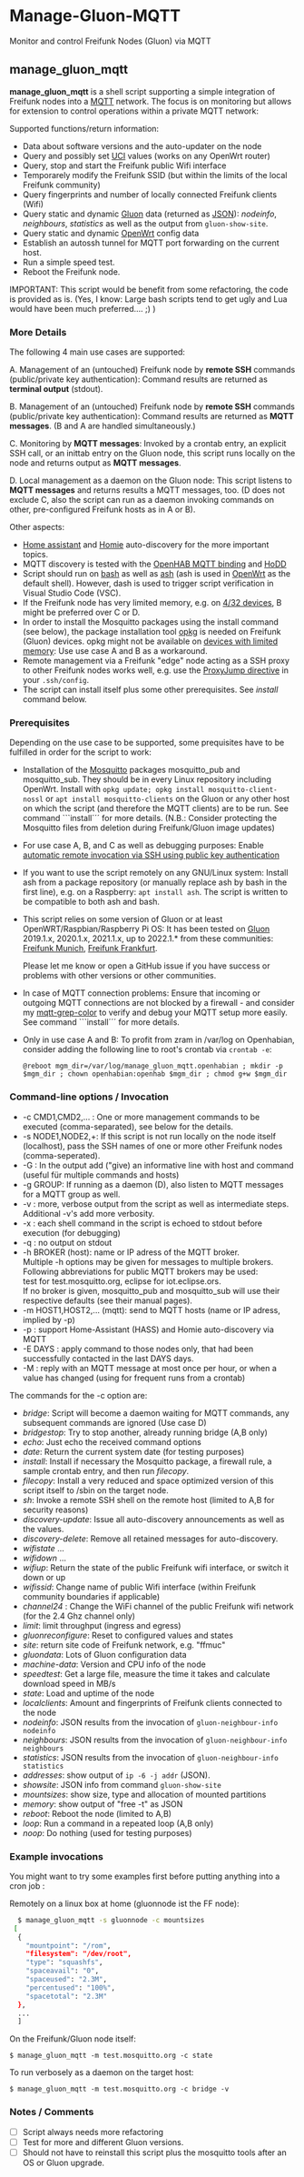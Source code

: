 # Manage-Gluon-MQTT

Monitor and control Freifunk Nodes (Gluon) via MQTT

## manage_gluon_mqtt

**manage_gluon_mqtt** is a shell script supporting a simple integration of Freifunk nodes into a [MQTT](https://en.wikipedia.org/wiki/MQTT) network. The focus is on monitoring but allows for extension to control operations within a private MQTT network:

Supported functions/return information:

* Data about software versions and the auto-updater on the node
* Query and possibly set [UCI](https://openwrt.org/docs/guide-user/base-system/uci) values (works on any OpenWrt router)
* Query, stop and start the Freifunk public Wifi interface
* Temporarely modify the Freifunk SSID (but within the limits of the local Freifunk community)
* Query fingerprints and number of locally connected Freifunk clients (Wifi)
* Query static and dynamic [Gluon](https://gluon.readthedocs.io/en/latest/) data (returned as [JSON](https://de.wikipedia.org/wiki/JavaScript_Object_Notation)): _nodeinfo_, _neighbours_, _statistics_ as well as the output from `gluon-show-site`.
* Query static and dynamic [OpenWrt](https://openwrt.org) config data
* Establish an autossh tunnel for MQTT port forwarding on the current host.
* Run a simple speed test.
* Reboot the Freifunk node.

IMPORTANT: This script would be benefit from some refactoring, the code is provided as is.
(Yes, I know: Large bash scripts tend to get ugly and Lua would have been much preferred.... ;) )

### More Details

The following 4 main use cases are supported:

A. Management of an (untouched) Freifunk node by **remote SSH** commands (public/private key authentication): Command results are returned as **terminal output** (stdout).

B. Management of an (untouched) Freifunk node by **remote SSH** commands (public/private key authentication): Command results are returned as **MQTT messages**. (B and A are handled simultaneously.)

C. Monitoring by **MQTT messages**: Invoked by a crontab entry, an explicit SSH call, or an inittab entry on the Gluon node, this script runs locally on the node and returns output as **MQTT messages**.

D. Local management as a daemon on the Gluon node: This script listens to **MQTT messages** and returns results a MQTT messages, too. (D does not exclude C, also the script can run as a daemon invoking commands on other, pre-configured Freifunk hosts as in A or B).

Other aspects:

* [Home assistant](https://www.home-assistant.io/docs/mqtt/discovery/) and [Homie](https://homieiot.github.io/specification/) auto-discovery for the more important topics.
* MQTT discovery is tested with the [OpenHAB MQTT binding](https://www.openhab.org/addons/bindings/mqtt/) and [HoDD](https://github.com/rroemhild/hodd)
* Script should run on [bash](https://de.wikipedia.org/wiki/Bash_(Shell)) as well as [ash](https://en.wikipedia.org/wiki/Almquist_shell) (ash is used in [OpenWrt](https://openwrt.org/) as the default shell). However, dash is used to trigger script verification in Visual Studio Code (VSC).
* If the Freifunk node has very limited memory, e.g. on [4/32 devices](https://openwrt.org/supported_devices/openwrt_on_432_devices), B might be preferred over C or D.
* In order to install the Mosquitto packages using the install command (see below), the package installation tool [opkg](https://openwrt.org/docs/guide-user/additional-software/opkg) is needed on Freifunk (Gluon) devices. opkg might not be available on [devices with limited memory](https://openwrt.org/supported_devices/openwrt_on_432_devices): Use use case A and B as a workaround.
* Remote management via a Freifunk "edge" node acting as a SSH proxy to other Freifunk nodes works well, e.g. use the [ProxyJump directive](https://www.redhat.com/sysadmin/ssh-proxy-bastion-proxyjump) in your `.ssh/config`.
* The script can install itself plus some other prerequisites. See _install_ command below.

### Prerequisites

Depending on the use case to be supported, some prequisites have to be fulfilled in order for the script to work:

* Installation of the [Mosquitto](https://mosquitto.org) packages mosquitto_pub and mosquitto_sub. They should be in every Linux repository including OpenWrt. Install with ``opkg update; opkg install mosquitto-client-nossl`` or ``apt install mosquitto-clients`` on the Gluon or any other host on which the script (and therefore the MQTT clients) are to be run.
See command ```install´´´ for more details.
(N.B.: Consider protecting the Mosquitto files from deletion during Freifunk/Gluon image updates)
* For use case A, B, and C as well as debugging purposes: 
  Enable [automatic remote invocation via SSH using public key authentication](https://openwrt.org/docs/guide-user/security/dropbear.public-key.auth)
* If you want to use the script remotely on any GNU/Linux system: Install ash from a package repository (or manually replace ash by bash in the first line), e.g. on a Raspberry: ``apt install ash``. The script is written to be compatible to both ash and bash.
* This script relies on some version of Gluon or at least OpenWRT/Raspbian/Raspberry Pi OS: It has been tested on [Gluon](https://github.com/freifunk-gluon/gluon) 2019.1.x, 2020.1.x, 2021.1.x, up to 2022.1.* from these communities:
  [Freifunk Munich](https://ffmuc.net), [Freifunk Frankfurt](https://ffm.freifunk.net).

   Please let me know or open a GitHub issue if you have success or problems with other versions or other communities.
* In case of MQTT connection problems: Ensure that incoming or outgoing MQTT connections are not blocked by a firewall - and consider my [mqtt-grep-color](https://github.com/sheilbronn/mqtt-grep-color) to verify and debug your MQTT setup more easily. See command ```install´´´ for more details.
* Only in use case A and B: To profit from zram in /var/log on Openhabian, consider adding the following line to root's crontab via ``crontab -e``:

  ```crontab
  @reboot mgm_dir=/var/log/manage_gluon_mqtt.openhabian ; mkdir -p $mgm_dir ; chown openhabian:openhab $mgm_dir ; chmod g+w $mgm_dir
  ```

### Command-line options / Invocation

* -c CMD1,CMD2,... : One or more management commands to be executed (comma-separated), see below for the details.
* -s NODE1,NODE2,+: If this script is not run locally on the node itself (localhost), pass the SSH names of one or more other Freifunk nodes (comma-seperated).
* -G : In the output add ("give) an informative line with host and command (useful für multiple commands and hosts)
* -g GROUP: If running as a daemon (D), also listen to MQTT messages for a MQTT group as well.
* -v : more, verbose output from the script as well as intermediate steps. Additional -v's add more verbosity.
* -x : each shell command in the script is echoed to stdout before execution (for debugging)
* -q : no output on stdout
* -h BROKER (host): name or IP adress of the MQTT broker.  
    Multiple -h options may be given for messages to multiple brokers.  
    Following abbreviations for public MQTT brokers may be used:  
    test for test.mosquitto.org, eclipse for iot.eclipse.ors.  
    If no broker is given, mosquitto_pub and mosquitto_sub will use their respective defaults (see their manual pages).
* -m HOST1,HOST2,... (mqtt): send to MQTT hosts (name or IP adress, implied by -p)
* -p : support Home-Assistant (HASS) and Homie auto-discovery via MQTT
* -E DAYS : apply command to those nodes only, that had been successfully contacted in the last DAYS days.
* -M : reply with an MQTT message at most once per hour, or when a value has changed (using for frequent runs from a crontab)

The commands for the -c option are:

* _bridge_: Script will become a daemon waiting for MQTT commands, any subsequent commands are ignored (Use case D)
* _bridgestop_: Try to stop another, already running bridge (A,B only)
* _echo_: Just echo the received command options
* _date_: Return the current system date (for testing purposes)
* _install_: Install if necessary the Mosquitto package, a firewall rule, a sample crontab entry, and then run _filecopy_.
* _filecopy_: Install a very reduced and space optimized version of this script itself to /sbin on the target node.
* _sh_: Invoke a remote SSH shell on the remote host (limited to A,B for security reasons)
* _discovery-update_: Issue all auto-discovery announcements as well as the values.
* _discovery-delete_: Remove all retained messages for auto-discovery.
* _wifistate_ ...
* _wifidown_ ...
* _wifiup_: Return the state of the public Freifunk wifi interface, or switch it down or up
* _wifissid_: Change name of public Wifi interface (within Freifunk community boundaries if applicable)
* _channel24_ : Change the WiFi channel of the public Freifunk wifi network (for the 2.4 Ghz channel only)
* _limit_: limit throughput (ingress and egress)
* _gluonreconfigure_: Reset to configured values and states
* _site_: return site code of Freifunk network, e.g. "ffmuc"
* _gluondata_: Lots of Gluon configuration data
* _machine-data_: Version and CPU info of the  node
* _speedtest_: Get a large file, measure the time it takes and calculate download speed in MB/s
* _state_: Load and uptime of the node
* _localclients_: Amount and fingerprints of Freifunk clients connected to the node
* _nodeinfo_:  JSON results from the invocation of `gluon-neighbour-info nodeinfo`
* _neighbours_: JSON results from the invocation of `gluon-neighbour-info neighbours`
* _statistics_: JSON results from the invocation of `gluon-neighbour-info statistics`
* _addresses_: show output of `ip -6 -j addr` (JSON).
* _showsite_: JSON info from command `gluon-show-site`
* _mountsizes_: show size, type and allocation of mounted partitions
* _memory_: show output of "free -t" as JSON
* _reboot_: Reboot the node (limited to A,B)
* _loop_: Run a command in a repeated loop (A,B only)
* _noop_: Do nothing (used for testing purposes)

### Example invocations

You might want to try some examples first before putting anything into a cron job :

Remotely on a linux box at home (gluonnode ist the FF node):

```sh
  $ manage_gluon_mqtt -s gluonnode -c mountsizes
 [
  {
    "mountpoint": "/rom",
    "filesystem": "/dev/root",
    "type": "squashfs",
    "spaceavail": "0",
    "spaceused": "2.3M",
    "percentused": "100%",
    "spacetotal": "2.3M"
  },
  ...
  ]
```

On the Freifunk/Gluon node itself:

  ``$ manage_gluon_mqtt -m test.mosquitto.org -c state``

To run verbosely as a daemon on the target host:

  ``$ manage_gluon_mqtt -m test.mosquitto.org -c bridge -v``

### Notes / Comments

* [ ] Script always needs more refactoring
* [ ] Test for more and different Gluon versions.
* [ ] Should not have to reinstall this script plus the mosquitto tools after an OS or Gluon upgrade.
